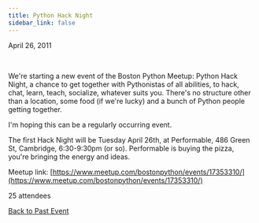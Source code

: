```yaml
---
title: Python Hack Night
sidebar_link: false
---
```


April 26, 2011


   

We're starting a new event of the Boston Python Meetup: Python Hack Night, a chance to get together with Pythonistas of all abilities, to hack, chat, learn, teach, socialize, whatever suits you. There's no structure other than a location, some food (if we're lucky) and a bunch of Python people getting together.

I'm hoping this can be a regularly occurring event.

The first Hack Night will be Tuesday April 26th, at Performable, 486 Green St, Cambridge, 6:30-9:30pm (or so). Performable is buying the pizza, you're bringing the energy and ideas.


Meetup link: [https://www.meetup.com/bostonpython/events/17353310/](https://www.meetup.com/bostonpython/events/17353310/)

25 attendees

[Back to Past Event](past-events.md)